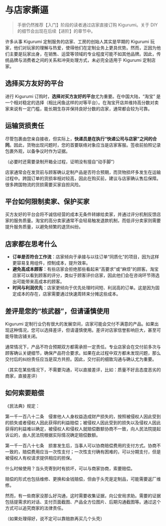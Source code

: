 # 与店家撕逼

> 手册仍然推荐【入门】阶段的读者通过店家直接订购 Kigurumi。关于 DIY 的细节会出现在后续【进阶】的章节中。

许多从事 Kigurumi 定制服务的店家、工房的创始人其实是早期的 Kigurumi 玩家，他们对玩家的理解与热爱，使得他们在定制业务上更具优势。然而，正因为他们主要是玩家出身，在销售、运营等领域的专业程度可能不如其他品牌。因此，传统品牌与消费者之间的关系和冲突处理方式，未必完全适用于 Kigurumi 定制店家。

## 选择买方友好的平台

进行 Kigurumi 订购时，**选择对买方友好的平台**尤为重要。在中国大陆，“淘宝” 是一个相对稳定的选择（相比闲鱼这样的对等平台）。在淘宝开店并维持高分数对卖家来说有一定门槛，能长期生存并保持良好分数的店家，通常都会较为可靠。

## 运输货损责任

尽管包裹由您亲自接收，但实际上，**快递员是在执行“快递公司与店家”之间的合同**。因此，货物出现问题时，您的首要联络对象应当是店家客服。签收前拍照记录包裹外观，以备争议时作为证据。

（必要时还需要录制开箱全过程，证明没有擅自“动手脚”）

店家通常会在发货前与顾客确认定制产品是否符合预期，而货物损坏多发生在运输过程中。跨国订单的货损率相对较高，因此在购买前，建议与店家确认售后保障。很多跨国物流的货损需要买家自担风险。

## 平台如何限制卖家、保护买家

买方友好的平台会将不诚信经营的成本无条件转嫁给卖家，并通过评分机制反馈店家的服务质量。淘宝的高分卖家通常不会轻易触发退款机制，而低评分卖家则需要提升服务质量，以避免频繁的退货纠纷。

## 店家都在思考什么

- **订单是否符合工作流**：店家倾向于承接与以往订单“同质化”的项目，因为这样更容易复用组件，控制成本，提升效率。
- **避免高成本顾客**：有些店家会拒绝那些看起来“高要求”或“麻烦”的顾客。淘宝店家可以看到顾客的评分，类似于顾客评价店家，因此他们会在咨询环节筛选出可能带来高成本的顾客。
- **时间与利润优先**：店家更倾向于优先处理时间短、利润高的订单。这是因为固定成本的存在，店家需要通过快速周转来分摊这些成本。

## 差评是您的“核武器”，但请谨慎使用

Kigurumi 定制行业仍有很大的发展空间，店家可能会交付不满意的产品。如果出现这种情况，您可以选择差评，但请谨慎使用。差评对店家信誉影响巨大，甚至可能导致店铺关闭。

通常情况下，产品不符合预期双方都需承担一定责任。专业店家会在交付前多次与顾客确认关键细节，确保产品符合要求。如果在此过程中双方都未发现问题，那么交付后的纠纷责任应当是双方共担。因此，交付前的细致沟通与确认尤为重要。

（其实在某些情况下，不需要沟通，可以直接差评，比如：质量不好且态度恶劣的商家，直接差评）

## 如何索要赔偿

《民法典》规定：

第一千一百八十二条　侵害他人人身权益造成财产损失的，按照被侵权人因此受到的损失或者侵权人因此获得的利益赔偿；被侵权人因此受到的损失以及侵权人因此获得的利益难以确定，被侵权人和侵权人就赔偿数额协商不一致，向人民法院提起诉讼的，由人民法院根据实际情况确定赔偿数额。

第一千一百八十七条　损害发生后，当事人可以协商赔偿费用的支付方式。协商不一致的，赔偿费用应当一次性支付；一次性支付确有困难的，可以分期支付，但是被侵权人有权请求提供相应的担保。

什么时候使用？当头壳寄到时有损坏，可以与商家协商，索要赔偿。

赔偿的形式也包括维修、更换和金钱赔偿，但由于头壳是定制品，可能需要返厂维修。

然而，有一些商家没那么好沟通，这时需要收集证据，向公安局求助。需要的证据包括提需求的对话、支付页面截图、产品全方位图片、后期沟通截图等。通过这个方式可以追究商家的法律责任。

（如果处理得好，说不定可以靠赔款再买几个头壳）
